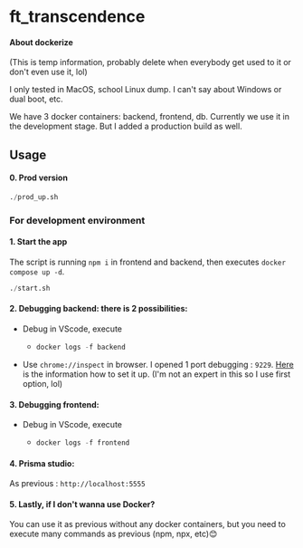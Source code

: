 # ft_transcendence

#### About dockerize

(This is temp information, probably delete when everybody get used to it or don't even use it, lol)

I only tested in MacOS, school Linux dump. I can't say about Windows or dual boot, etc.

We have 3 docker containers: backend, frontend, db.
Currently we use it in the development stage. But I added a production build as well.

## Usage

#### 0. Prod version
```python
./prod_up.sh
```
### For development environment
#### 1. Start the app
The script is running ```npm i``` in frontend and backend, then executes ```docker compose up -d```.
```python
./start.sh
```
#### 2. Debugging backend: there is 2 possibilities:
    
- Debug in VScode, execute 
  - ```python
    docker logs -f backend
    ```

- Use ```chrome://inspect``` in browser. I opened 1 port debugging : ```9229```. [Here](https://blog.risingstack.com/how-to-debug-a-node-js-app-in-a-docker-container/) is the information how to set it up.
(I'm not an expert in this so I use first option, lol)

#### 3. Debugging frontend:
- Debug in VScode, execute 
  - ```python
    docker logs -f frontend
    ```
#### 4. Prisma studio: 
As previous : ```http://localhost:5555```

#### 5. Lastly, if I don't wanna use Docker?
You can use it as previous without any docker containers, but you need to execute many commands as previous (npm, npx, etc)😊
